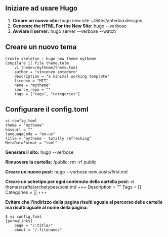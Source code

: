 ## Iniziare ad usare Hugo
1. **Creare un nuovo sito:** hugo new site ~/Sites/antedorodesigns
2. **Generate the HTML For the New Site:** hugo --verbose
3. **Avviare il server:**  hugo server --verbose --watch

## Creare un nuovo tema
    Create skeleton : hugo new theme mytheme
    Compilare il file theme.tolm
        vi themes/mytheme/theme.toml
        author = "vincenzo antedoro"
        description = "a minimal working template"
        license = "MIT"
        name = "mytheme"
        source_repo = ""
        tags = ["tags", "categories"]

## Configurare il config.toml
    vi config.toml
    theme = "mytheme"
    baseurl = ""
    languageCode = "en-us"
    title = "mytheme - totally refreshing"
    MetaDataFormat = "toml"

**Generare il sito:** hugo --verbose

**Rimuovere la cartella:** /public: rm -rf public

**Creare un nuovo post:** hugo --verbose new posts/first.md

**Creare un achetipo per ogni contenuto della cartella post:**
    vi themes/zafta/archetypes/post.md
    +++
    Description = ""
    Tags = []
    Categories = []
    +++

**Evitare che l'indirizzo della pagina risulti uguale al percorso delle cartelle ma risulti uguale al nome della pagina:**

	$ vi config.toml
	[permalinks]
		page = "/:title/"
		about = "/:filename/"
